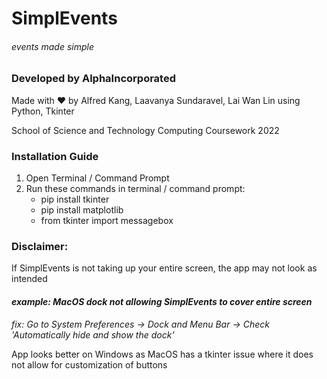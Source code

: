 # SimplEvents
###### *events made simple*
### **Developed by AlphaIncorporated**
Made with ❤️ by Alfred Kang, Laavanya Sundaravel, Lai Wan Lin using Python, Tkinter  
  
  School of Science and Technology Computing Coursework 2022

### **Installation Guide**
1. Open Terminal / Command Prompt
2. Run these commands in terminal / command prompt: 
    - pip install tkinter
    - pip install matplotlib
    - from tkinter import messagebox

### **Disclaimer:**
If SimplEvents is not taking up your entire screen, the app may not look as intended
#### *example: MacOS dock not allowing SimplEvents to cover entire screen*
*fix: Go to System Preferences -> Dock and Menu Bar -> Check 'Automatically hide and show the dock'*

App looks better on Windows as MacOS has a tkinter issue where it does not allow for customization of buttons

